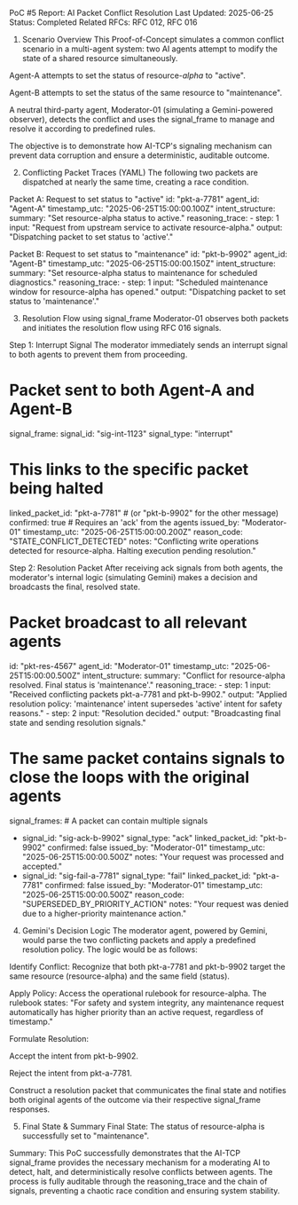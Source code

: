 PoC #5 Report: AI Packet Conflict Resolution
Last Updated: 2025-06-25
Status: Completed
Related RFCs: RFC 012, RFC 016

1. Scenario Overview
This Proof-of-Concept simulates a common conflict scenario in a multi-agent system: two AI agents attempt to modify the state of a shared resource simultaneously.

Agent-A attempts to set the status of resource-_alpha_ to "active".

Agent-B attempts to set the status of the same resource to "maintenance".

A neutral third-party agent, Moderator-01 (simulating a Gemini-powered observer), detects the conflict and uses the signal_frame to manage and resolve it according to predefined rules.

The objective is to demonstrate how AI-TCP's signaling mechanism can prevent data corruption and ensure a deterministic, auditable outcome.

2. Conflicting Packet Traces (YAML)
The following two packets are dispatched at nearly the same time, creating a race condition.

Packet A: Request to set status to "active"
id: "pkt-a-7781"
agent_id: "Agent-A"
timestamp_utc: "2025-06-25T15:00:00.100Z"
intent_structure:
  summary: "Set resource-alpha status to active."
  reasoning_trace:
    - step: 1
      input: "Request from upstream service to activate resource-alpha."
      output: "Dispatching packet to set status to 'active'."


Packet B: Request to set status to "maintenance"
id: "pkt-b-9902"
agent_id: "Agent-B"
timestamp_utc: "2025-06-25T15:00:00.150Z"
intent_structure:
  summary: "Set resource-alpha status to maintenance for scheduled diagnostics."
  reasoning_trace:
    - step: 1
      input: "Scheduled maintenance window for resource-alpha has opened."
      output: "Dispatching packet to set status to 'maintenance'."


3. Resolution Flow using signal_frame
Moderator-01 observes both packets and initiates the resolution flow using RFC 016 signals.

Step 1: Interrupt Signal
The moderator immediately sends an interrupt signal to both agents to prevent them from proceeding.

# Packet sent to both Agent-A and Agent-B
signal_frame:
  signal_id: "sig-int-1123"
  signal_type: "interrupt"
  # This links to the specific packet being halted
  linked_packet_id: "pkt-a-7781" # (or "pkt-b-9902" for the other message)
  confirmed: true # Requires an 'ack' from the agents
  issued_by: "Moderator-01"
  timestamp_utc: "2025-06-25T15:00:00.200Z"
  reason_code: "STATE_CONFLICT_DETECTED"
  notes: "Conflicting write operations detected for resource-alpha. Halting execution pending resolution."


Step 2: Resolution Packet
After receiving ack signals from both agents, the moderator's internal logic (simulating Gemini) makes a decision and broadcasts the final, resolved state.

# Packet broadcast to all relevant agents
id: "pkt-res-4567"
agent_id: "Moderator-01"
timestamp_utc: "2025-06-25T15:00:00.500Z"
intent_structure:
  summary: "Conflict for resource-alpha resolved. Final status is 'maintenance'."
  reasoning_trace:
    - step: 1
      input: "Received conflicting packets pkt-a-7781 and pkt-b-9902."
      output: "Applied resolution policy: 'maintenance' intent supersedes 'active' intent for safety reasons."
    - step: 2
      input: "Resolution decided."
      output: "Broadcasting final state and sending resolution signals."

# The same packet contains signals to close the loops with the original agents
signal_frames: # A packet can contain multiple signals
  - signal_id: "sig-ack-b-9902"
    signal_type: "ack"
    linked_packet_id: "pkt-b-9902"
    confirmed: false
    issued_by: "Moderator-01"
    timestamp_utc: "2025-06-25T15:00:00.500Z"
    notes: "Your request was processed and accepted."
  - signal_id: "sig-fail-a-7781"
    signal_type: "fail"
    linked_packet_id: "pkt-a-7781"
    confirmed: false
    issued_by: "Moderator-01"
    timestamp_utc: "2025-06-25T15:00:00.500Z"
    reason_code: "SUPERSEDED_BY_PRIORITY_ACTION"
    notes: "Your request was denied due to a higher-priority maintenance action."


4. Gemini's Decision Logic
The moderator agent, powered by Gemini, would parse the two conflicting packets and apply a predefined resolution policy. The logic would be as follows:

Identify Conflict: Recognize that both pkt-a-7781 and pkt-b-9902 target the same resource (resource-alpha) and the same field (status).

Apply Policy: Access the operational rulebook for resource-alpha. The rulebook states: "For safety and system integrity, any maintenance request automatically has higher priority than an active request, regardless of timestamp."

Formulate Resolution:

Accept the intent from pkt-b-9902.

Reject the intent from pkt-a-7781.

Construct a resolution packet that communicates the final state and notifies both original agents of the outcome via their respective signal_frame responses.

5. Final State & Summary
Final State: The status of resource-alpha is successfully set to "maintenance".

Summary: This PoC successfully demonstrates that the AI-TCP signal_frame provides the necessary mechanism for a moderating AI to detect, halt, and deterministically resolve conflicts between agents. The process is fully auditable through the reasoning_trace and the chain of signals, preventing a chaotic race condition and ensuring system stability.